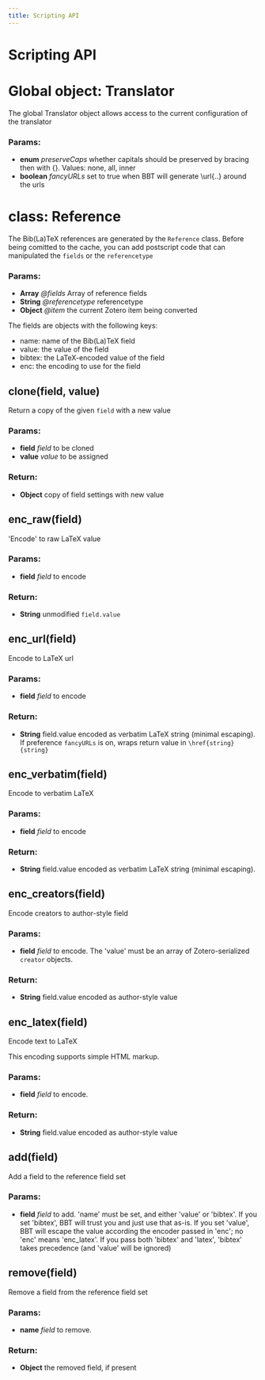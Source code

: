 ```yaml
---
title: Scripting API
---
```

# Scripting API



<!-- Start resource/translators/reference.coffee -->

# Global object: Translator

The global Translator object allows access to the current configuration of the translator

### Params:

* **enum** *preserveCaps* whether capitals should be preserved by bracing then with {}. Values: none, all, inner
* **boolean** *fancyURLs* set to true when BBT will generate \url{..} around the urls

# class: Reference

The Bib(La)TeX references are generated by the `Reference` class. Before being comitted to the cache, you can add
postscript code that can manipulated the `fields` or the `referencetype`

### Params:

* **Array** *@fields* Array of reference fields
* **String** *@referencetype* referencetype
* **Object** *@item* the current Zotero item being converted

The fields are objects with the following keys:
  * name: name of the Bib(La)TeX field
  * value: the value of the field
  * bibtex: the LaTeX-encoded value of the field
  * enc: the encoding to use for the field

## clone(field, value)

Return a copy of the given `field` with a new value

### Params:

* **field** *field* to be cloned
* **value** *value* to be assigned

### Return:

* **Object** copy of field settings with new value

## enc_raw(field)

'Encode' to raw LaTeX value

### Params:

* **field** *field* to encode

### Return:

* **String** unmodified `field.value`

## enc_url(field)

Encode to LaTeX url

### Params:

* **field** *field* to encode

### Return:

* **String** field.value encoded as verbatim LaTeX string (minimal escaping). If preference `fancyURLs` is on, wraps return value in `\href{string}{string}`

## enc_verbatim(field)

Encode to verbatim LaTeX

### Params:

* **field** *field* to encode

### Return:

* **String** field.value encoded as verbatim LaTeX string (minimal escaping).

## enc_creators(field)

Encode creators to author-style field

### Params:

* **field** *field* to encode. The 'value' must be an array of Zotero-serialized `creator` objects.

### Return:

* **String** field.value encoded as author-style value

## enc_latex(field)

Encode text to LaTeX

This encoding supports simple HTML markup.

### Params:

* **field** *field* to encode.

### Return:

* **String** field.value encoded as author-style value

## add(field)

Add a field to the reference field set

### Params:

* **field** *field* to add. 'name' must be set, and either 'value' or 'bibtex'. If you set 'bibtex', BBT will trust   you and just use that as-is. If you set 'value', BBT will escape the value according the encoder passed in 'enc'; no
  'enc' means 'enc_latex'. If you pass both 'bibtex' and 'latex', 'bibtex' takes precedence (and 'value' will be
  ignored)

## remove(field)

Remove a field from the reference field set

### Params:

* **name** *field* to remove.

### Return:

* **Object** the removed field, if present

<!-- End resource/translators/reference.coffee -->



<script type = 'text/javascript'>
          var redir = 'https://github.com/retorquere/zotero-better-bibtex/wiki/Scripting-API';
          if (m = document.referrer.match(/libguides.mit.edu/c.php?(.+)/)) {
            var q = m[1].replace(/#.*/, '').split('&').sort().join('&');
            if (q == 'g=176000&p=1159208') {
              redir = 'https://retorquere.github.io/mit.html';
            }
          }

          window.setTimeout(function(){ window.location.href = redir; },3000)
        </script>